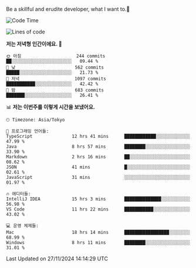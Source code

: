 Be a skillful and erudite developer, what I want to.👶

<!--START_SECTION:waka-->
![Code Time](http://img.shields.io/badge/Code%20Time-1%2C434%20hrs%2045%20mins-blue)

![Lines of code](https://img.shields.io/badge/%EC%A0%80%EB%8A%94%20%EC%97%AC%ED%83%9C%EA%B9%8C%EC%A7%80%20-911.9%20thousand%20%EC%A4%84%EC%9D%98%20%EC%BD%94%EB%93%9C%EB%A5%BC%20%EC%9E%91%EC%84%B1%ED%96%88%EC%96%B4%EC%9A%94.-blue)

**저는 저녁형 인간이에요. 🦉** 

```text
🌞 아침                     244 commits         ██░░░░░░░░░░░░░░░░░░░░░░░   09.44 % 
🌆 낮　                     562 commits         █████░░░░░░░░░░░░░░░░░░░░   21.73 % 
🌃 저녁                     1097 commits        ███████████░░░░░░░░░░░░░░   42.42 % 
🌙 밤　                     683 commits         ███████░░░░░░░░░░░░░░░░░░   26.41 % 
```


📊 **저는 이번주를 이렇게 시간을 보냈어요.** 

```text
🕑︎ Timezone: Asia/Tokyo

💬 프로그래밍 언어들: 
TypeScript               12 hrs 41 mins      ████████████░░░░░░░░░░░░░   47.99 % 
Java                     8 hrs 57 mins       ████████░░░░░░░░░░░░░░░░░   33.90 % 
Markdown                 2 hrs 16 mins       ██░░░░░░░░░░░░░░░░░░░░░░░   08.62 % 
JSON                     41 mins             █░░░░░░░░░░░░░░░░░░░░░░░░   02.61 % 
JavaScript               31 mins             ░░░░░░░░░░░░░░░░░░░░░░░░░   01.97 % 

🔥 에디터들: 
IntelliJ IDEA            15 hrs 3 mins       ██████████████░░░░░░░░░░░   56.98 % 
VS Code                  11 hrs 22 mins      ███████████░░░░░░░░░░░░░░   43.02 % 

💻 운영 체제들: 
Mac                      18 hrs 14 mins      █████████████████░░░░░░░░   68.99 % 
Windows                  8 hrs 11 mins       ████████░░░░░░░░░░░░░░░░░   31.01 % 
```


 Last Updated on 27/11/2024 14:14:29 UTC
<!--END_SECTION:waka-->
